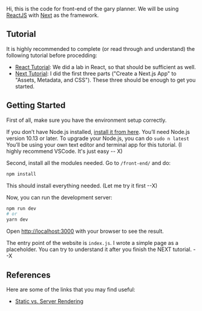 Hi, this is the code for front-end of the gary planner. We will be using [ReactJS](https://reactjs.org) with [Next](https://nextjs.org) as the framework.

## Tutorial

It is highly recommended to complete (or read through and understand) the following tutorial before procedding:
- [React Tutorial](https://reactjs.org/tutorial/tutorial.html#declaring-a-winner): We did a lab in React, so that should be sufficient as well.
- [Next Tutorial](https://nextjs.org/learn/basics/create-nextjs-app): I did the first three parts ("Create a Next.js App" to "Assets, Metadata, and CSS"). These three should be enough to get you started.

## Getting Started

First of all, make sure you have the environment setup correctly. 

If you don’t have Node.js installed, [install it from here](https://nodejs.org/en/). You’ll need Node.js version 10.13 or later. To upgrade your Node.js, you can do `sudo n latest`
You’ll be using your own text editor and terminal app for this tutorial. (I highly recommend VSCode. It's just easy -- X)

Second, install all the modules needed. Go to `/front-end/` and do:

```bash
npm install
```

This should install everything needed. (Let me try it first --X)

Now, you can run the development server:

```bash
npm run dev
# or
yarn dev
```

Open [http://localhost:3000](http://localhost:3000) with your browser to see the result.

The entry point of the website is `index.js`. I wrote a simple page as a placeholder. You can try to understand it after you finish the NEXT tutorial. --X

## References

Here are some of the links that you may find useful:
- [Static vs. Server Rendering](https://frontarm.com/james-k-nelson/static-vs-server-rendering/)
